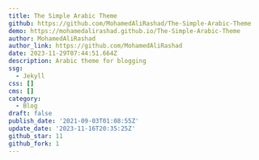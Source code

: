 ```yaml
---
title: The Simple Arabic Theme
github: https://github.com/MohamedAliRashad/The-Simple-Arabic-Theme
demo: https://mohamedalirashad.github.io/The-Simple-Arabic-Theme
author: MohamedAliRashad
author_link: https://github.com/MohamedAliRashad
date: 2023-11-29T07:44:51.664Z
description: Arabic theme for blogging
ssg:
  - Jekyll
css: []
cms: []
category:
  - Blog
draft: false
publish_date: '2021-09-03T01:08:55Z'
update_date: '2023-11-16T20:35:25Z'
github_star: 11
github_fork: 1
---
```

